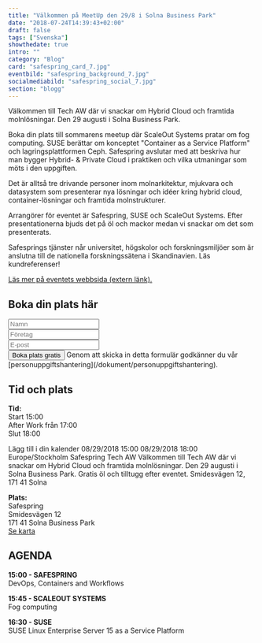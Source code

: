 ```yaml
---
title: "Välkommen på MeetUp den 29/8 i Solna Business Park"
date: "2018-07-24T14:39:43+02:00"
draft: false
tags: ["Svenska"]
showthedate: true
intro: ""
category: "Blog"
card: "safespring_card_7.jpg"
eventbild: "safespring_background_7.jpg"
socialmediabild: "safespring_social_7.jpg"
section: "blogg"
---
```

Välkommen till Tech AW där vi snackar om Hybrid Cloud och framtida molnlösningar. Den 29 augusti i Solna Business Park.

Boka din plats till sommarens meetup där ScaleOut Systems pratar om fog computing. SUSE berättar om konceptet "Container as a Service Platform" och lagringsplattformen Ceph. Safespring avslutar med att beskriva hur man bygger Hybrid- & Private Cloud i praktiken och vilka utmaningar som möts i den uppgiften.

Det är alltså tre drivande personer inom molnarkitektur, mjukvara och datasystem som presenterar nya lösningar och idéer kring hybrid cloud, container-lösningar och framtida molnstrukturer.

Arrangörer för eventet är Safespring, SUSE och ScaleOut Systems.
Efter presentationerna bjuds det på öl och mackor medan vi snackar om det som presenterats.

Safesprings tjänster når universitet, högskolor och forskningsmiljöer som är anslutna till de nationella forskningssätena i Skandinavien. Läs kundreferenser!

[Läs mer på eventets webbsida (extern länk).](https://pages.upsales.com/9549u026dcc33199e441899f641ef0d097e3a?utm_source=Safespring.com&utm_medium=blogg&utm_campaign=Meetup_29-8)

## Boka din plats här

<form id="up-form" name="form_9549uc711379fda784a8f953493aa52723408" action="https://power.upsales.com/api/external/formSubmit" method="POST">
	<div>
		<input maxlength="512" type="text" name="Contact.name" required="required" placeholder="Namn">
	</div>
	<div>
		<input maxlength="512" type="text" id="up-client-name-input" name="Client.name" required="required" placeholder="Företag">
	</div>
	<div class="email">
		<input maxlength="512" type="email" id="up-email-input" autocomplete="off" name="Contact.email" required="required" placeholder="E-post">
	</div>
	<!-- REQUIRED FIELDS -->
	<input type="hidden" name="formCid" value="9549">
	<input type="hidden" name="formId" value="9549uc711379fda784a8f953493aa52723408">
	<input type="hidden" name="isFrame" value="false">
	<input type="text" value="" name="validation" style="display: none;">
	<!-- END OF REQUIRED FIELDS -->
	<button type="submit" id="button">Boka plats gratis</button>
  Genom att skicka in detta formulär godkänner du vår [personuppgiftshantering](/dokument/personuppgiftshantering).

</form>
<script src="https://img.upsales.com/lBtRI6eK9zoMXU3igCaQIw==/be.js"></script>
<script>
	function onSubmit(e){var t=!0,n=!0;typeof window.__validEmail!="undefined"&&(n=window.__validEmail,t=!1);if(typeof n=="boolean"&&n&&!t)validateForm(e,"https://www.safespring.com/blog/techaw");else{e.preventDefault();var r=!0,i=setInterval(function(){var n=window._bEmValid;if(typeof window.__validEmail!="undefined"||!n)r=window.__validEmail,t=!1;if(typeof r=="boolean"&&r||!t)clearInterval(i),validateForm(e,"https://www.safespring.com/blog/techaw")},300)}}function validateForm(e,t){e.preventDefault();var n=document.getElementsByName("formId")[0].value,r=document.forms["form_"+n],i=r.querySelectorAll("input, textarea, select");for(var s=0;s<i.length;s++)i[s].type==="text"&&(i[s].value=i[s].value.trim());if(window.grecaptcha===undefined||window.grecaptcha.getResponse()!==""){var o=[];for(var s=0;s<i.length;s++)i[s].type==="checkbox"?o.push(i[s].name+"="+encodeURI(i[s].checked?i[s].value:"off")):o.push(i[s].name+"="+encodeURI(i[s].value));var u=o.join("&");u+="&isAjax=true";var a=window._paq||null,f=new XMLHttpRequest;f.open("POST",r.action),f.setRequestHeader("Content-Type","application/x-www-form-urlencoded"),f.send(u),f.onload=function(){if(f.status===200)if(t)a&&a.push&&a.push(["trackLink","https://post.upsales.com/"+f.responseText,"link"]),typeof _uaq!="undefined"&&_uaq("form="+f.responseText),window.top.location.href=t;else{var e=document.getElementById("up-form"),n=document.getElementById("up-form-thanks");e.style.display="none",n.style.display="block",a&&a.push&&a.push(["trackLink","https://post.upsales.com/"+f.responseText,"link"]),_uaq&&_uaq("form="+f.responseText)}else console.log("AJAX ERROR",f.status)}}else{var l=document.getElementById("recaptcha-error"),c=document.getElementsByClassName("g-recaptcha");l.style.display="none",c&&c.length&&console.log("handle this later")}}var form=document.getElementById("up-form");form.addEventListener("submit",onSubmit)
</script>

## Tid och plats
**Tid:**</br>
Start 15:00</br>
After Work från 17:00</br>
Slut 18:00

<div title="Add to Calendar" class="addeventatc">
    Lägg till i din kalender
    <span class="start">08/29/2018 15:00</span>
    <span class="end">08/29/2018 18:00</span>
    <span class="timezone">Europe/Stockholm</span>
    <span class="title">Safespring Tech AW</span>
    <span class="description">Välkommen till Tech AW där vi snackar om Hybrid Cloud och framtida molnlösningar. Den 29 augusti i Solna Business Park. Gratis öl och tilltugg efter eventet.</span>
    <span class="location">Smidesvägen 12, 171 41 Solna</span>
</div>

**Plats:**</br>
Safespring</br>
Smidesvägen 12</br>
171 41 Solna Business Park </br>
[Se karta](https://goo.gl/maps/of8hjYSNFUH2)

## AGENDA
**15:00 - SAFESPRING**
</br> DevOps, Containers and Workflows

**15:45 - SCALEOUT SYSTEMS** </br> Fog computing

**16:30 - SUSE**
</br> SUSE Linux Enterprise Server 15 as a Service Platform


<script type="text/javascript" src="https://addevent.com/libs/atc/1.6.1/atc.min.js" async defer></script>
